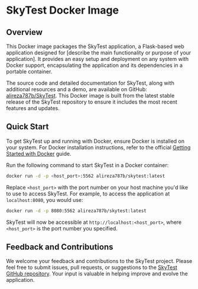 
# SkyTest Docker Image

## Overview

This Docker image packages the SkyTest application, a Flask-based web application designed for [describe the main functionality or purpose of your application]. It provides an easy setup and deployment on any system with Docker support, encapsulating the application and its dependencies in a portable container.

The source code and detailed documentation for SkyTest, along with additional resources and a demo, are available on GitHub: [alireza787b/SkyTest](https://github.com/alireza787b/SkyTest). This Docker image is built from the latest stable release of the SkyTest repository to ensure it includes the most recent features and updates.

## Quick Start

To get SkyTest up and running with Docker, ensure Docker is installed on your system. For Docker installation instructions, refer to the official [Getting Started with Docker](https://docs.docker.com/get-started/) guide.

Run the following command to start SkyTest in a Docker container:

```sh
docker run -d -p <host_port>:5562 alireza787b/skytest:latest
```

Replace `<host_port>` with the port number on your host machine you'd like to use to access SkyTest. For example, to access the application at `localhost:8080`, you would use:

```sh
docker run -d -p 8080:5562 alireza787b/skytest:latest
```

SkyTest will now be accessible at `http://localhost:<host_port>`, where `<host_port>` is the port number you specified.

## Feedback and Contributions

We welcome your feedback and contributions to the SkyTest project. Please feel free to submit issues, pull requests, or suggestions to the [SkyTest GitHub repository](https://github.com/alireza787b/SkyTest). Your input is valuable in helping improve and evolve the application.

